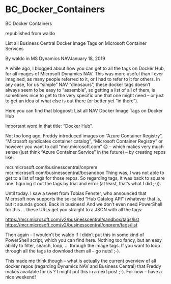 # BC_Docker_Containers
BC Docker Containers

republished from waldo

List all Business Central Docker Image Tags on Microsoft Container Services

By waldo in MS Dynamics NAVJanuary 18, 2019

A while ago, I blogged about how you can get to all the tags on Docker Hub, for all images of Microsoft Dynamics NAV. This was more useful than I ever imagined, as many people referred to it, or I had to refer to it for others. In any case, for us “simple” NAV “dinosaurs”, these docker tags doesn’t always seem to be easy to “assemble”, so getting a list of all of them, is sometimes nice to get to the very specific one that one might need – or just to get an idea of what else is out there (or better yet “in there”).

Here you can find that blogpost: List all NAV Docker Image Tags on Docker Hub

Important word in that title: “Docker Hub”.

Not too long ago, Freddy introduced images on “Azure Container Registry”, “Microsoft syndicates container catalog”, “Microsoft Container Registry” or however you want to call “mcr.microsoft.com” 😉 – which makes very much sense (just think “Azure Container Service” in the future) – by creating repos like:

mcr.microsoft.com/businesscentral/onprem
mcr.microsoft.com/businesscentral/bcsandbox
Thing was, I was not able to get to a list of tags for those repos. So regarding tags, it was back to square one: figuring it out the tags by trial and error (at least, that’s what I did ;-)).

Until today. I saw a tweet from Tobias Fenster, who announced that Microsoft now supports the so-called “Hub Catalog API” (whatever that is, but it sounds good). Back in business! And we don’t even need PowerShell for this … these URLs get you straight to a JSON with all the tags:

https://mcr.microsoft.com/v2/businesscentral/sandbox/tags/list
https://mcr.microsoft.com/v2/businesscentral/onprem/tags/list

Then again – I wouldn’t be waldo if I didn’t put this in some kind of PowerShell script, which you can find here. Nothing too fancy, but an easy ability to filter, search, loop, … through the image tags. If you want to loop through all the tags to download them all – go nuts! ;-).

This made me think though – what is actually the current overview of all docker repos (regarding Dynamics NAV and Business Central) that Freddy makes available for us ? I might put this in a next post ;-).  For now – have a nice weekend!
